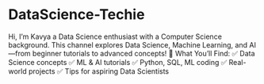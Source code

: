 # DataScience-Techie
 Hi, I’m Kavya a Data Science enthusiast with a Computer Science background. This channel explores Data Science, Machine Learning, and AI—from beginner tutorials to advanced concepts!  🔹 What You’ll Find: ✅ Data Science concepts ✅ ML &amp; AI tutorials ✅ Python, SQL, ML coding ✅ Real-world projects ✅ Tips for aspiring Data Scientists 
